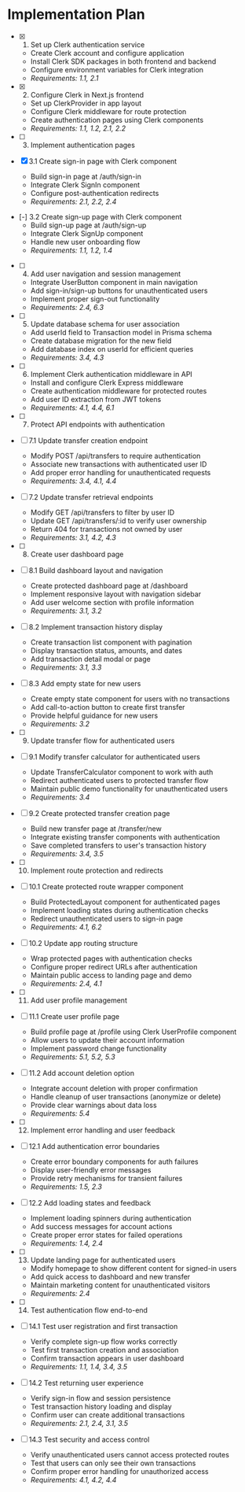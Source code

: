 # Implementation Plan

- [x] 1. Set up Clerk authentication service
  - Create Clerk account and configure application
  - Install Clerk SDK packages in both frontend and backend
  - Configure environment variables for Clerk integration
  - _Requirements: 1.1, 2.1_

- [x] 2. Configure Clerk in Next.js frontend
  - Set up ClerkProvider in app layout
  - Configure Clerk middleware for route protection
  - Create authentication pages using Clerk components
  - _Requirements: 1.1, 1.2, 2.1, 2.2_

- [ ] 3. Implement authentication pages
- [x] 3.1 Create sign-in page with Clerk component
  - Build sign-in page at /auth/sign-in
  - Integrate Clerk SignIn component
  - Configure post-authentication redirects
  - _Requirements: 2.1, 2.2, 2.4_

- [-] 3.2 Create sign-up page with Clerk component
  - Build sign-up page at /auth/sign-up
  - Integrate Clerk SignUp component
  - Handle new user onboarding flow
  - _Requirements: 1.1, 1.2, 1.4_

- [ ] 4. Add user navigation and session management
  - Integrate UserButton component in main navigation
  - Add sign-in/sign-up buttons for unauthenticated users
  - Implement proper sign-out functionality
  - _Requirements: 2.4, 6.3_

- [ ] 5. Update database schema for user association
  - Add userId field to Transaction model in Prisma schema
  - Create database migration for the new field
  - Add database index on userId for efficient queries
  - _Requirements: 3.4, 4.3_

- [ ] 6. Implement Clerk authentication middleware in API
  - Install and configure Clerk Express middleware
  - Create authentication middleware for protected routes
  - Add user ID extraction from JWT tokens
  - _Requirements: 4.1, 4.4, 6.1_

- [ ] 7. Protect API endpoints with authentication
- [ ] 7.1 Update transfer creation endpoint
  - Modify POST /api/transfers to require authentication
  - Associate new transactions with authenticated user ID
  - Add proper error handling for unauthenticated requests
  - _Requirements: 3.4, 4.1, 4.4_

- [ ] 7.2 Update transfer retrieval endpoints
  - Modify GET /api/transfers to filter by user ID
  - Update GET /api/transfers/:id to verify user ownership
  - Return 404 for transactions not owned by user
  - _Requirements: 3.1, 4.2, 4.3_

- [ ] 8. Create user dashboard page
- [ ] 8.1 Build dashboard layout and navigation
  - Create protected dashboard page at /dashboard
  - Implement responsive layout with navigation sidebar
  - Add user welcome section with profile information
  - _Requirements: 3.1, 3.2_

- [ ] 8.2 Implement transaction history display
  - Create transaction list component with pagination
  - Display transaction status, amounts, and dates
  - Add transaction detail modal or page
  - _Requirements: 3.1, 3.3_

- [ ] 8.3 Add empty state for new users
  - Create empty state component for users with no transactions
  - Add call-to-action button to create first transfer
  - Provide helpful guidance for new users
  - _Requirements: 3.2_

- [ ] 9. Update transfer flow for authenticated users
- [ ] 9.1 Modify transfer calculator for authenticated users
  - Update TransferCalculator component to work with auth
  - Redirect authenticated users to protected transfer flow
  - Maintain public demo functionality for unauthenticated users
  - _Requirements: 3.4_

- [ ] 9.2 Create protected transfer creation page
  - Build new transfer page at /transfer/new
  - Integrate existing transfer components with authentication
  - Save completed transfers to user's transaction history
  - _Requirements: 3.4, 3.5_

- [ ] 10. Implement route protection and redirects
- [ ] 10.1 Create protected route wrapper component
  - Build ProtectedLayout component for authenticated pages
  - Implement loading states during authentication checks
  - Redirect unauthenticated users to sign-in page
  - _Requirements: 4.1, 6.2_

- [ ] 10.2 Update app routing structure
  - Wrap protected pages with authentication checks
  - Configure proper redirect URLs after authentication
  - Maintain public access to landing page and demo
  - _Requirements: 2.4, 4.1_

- [ ] 11. Add user profile management
- [ ] 11.1 Create user profile page
  - Build profile page at /profile using Clerk UserProfile component
  - Allow users to update their account information
  - Implement password change functionality
  - _Requirements: 5.1, 5.2, 5.3_

- [ ] 11.2 Add account deletion option
  - Integrate account deletion with proper confirmation
  - Handle cleanup of user transactions (anonymize or delete)
  - Provide clear warnings about data loss
  - _Requirements: 5.4_

- [ ] 12. Implement error handling and user feedback
- [ ] 12.1 Add authentication error boundaries
  - Create error boundary components for auth failures
  - Display user-friendly error messages
  - Provide retry mechanisms for transient failures
  - _Requirements: 1.5, 2.3_

- [ ] 12.2 Add loading states and feedback
  - Implement loading spinners during authentication
  - Add success messages for account actions
  - Create proper error states for failed operations
  - _Requirements: 1.4, 2.4_

- [ ] 13. Update landing page for authenticated users
  - Modify homepage to show different content for signed-in users
  - Add quick access to dashboard and new transfer
  - Maintain marketing content for unauthenticated visitors
  - _Requirements: 2.4_

- [ ] 14. Test authentication flow end-to-end
- [ ] 14.1 Test user registration and first transaction
  - Verify complete sign-up flow works correctly
  - Test first transaction creation and association
  - Confirm transaction appears in user dashboard
  - _Requirements: 1.1, 1.4, 3.4, 3.5_

- [ ] 14.2 Test returning user experience
  - Verify sign-in flow and session persistence
  - Test transaction history loading and display
  - Confirm user can create additional transactions
  - _Requirements: 2.1, 2.4, 3.1, 3.5_

- [ ] 14.3 Test security and access control
  - Verify unauthenticated users cannot access protected routes
  - Test that users can only see their own transactions
  - Confirm proper error handling for unauthorized access
  - _Requirements: 4.1, 4.2, 4.4_